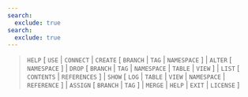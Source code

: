 ```yaml
---
search:
  exclude: true
search:
  exclude: true
---
```

<!--start-->

> `HELP`
  \[
          `USE` | `CONNECT` | `CREATE`
          \[
                  `BRANCH` | `TAG` | `NAMESPACE`
              \]
          | `ALTER`
          \[ `NAMESPACE` \]
          | `DROP`
          \[
                  `BRANCH` | `TAG` | `NAMESPACE` | `TABLE` | `VIEW`
              \]
          | `LIST`
          \[
                  `CONTENTS` | `REFERENCES`
              \]
          | `SHOW`
          \[
                  `LOG` | `TABLE` | `VIEW` | `NAMESPACE` | `REFERENCE`
              \]
          | `ASSIGN`
          \[
                  `BRANCH` | `TAG`
              \]
          | `MERGE` | `HELP` | `EXIT` | `LICENSE`
      \]
  
